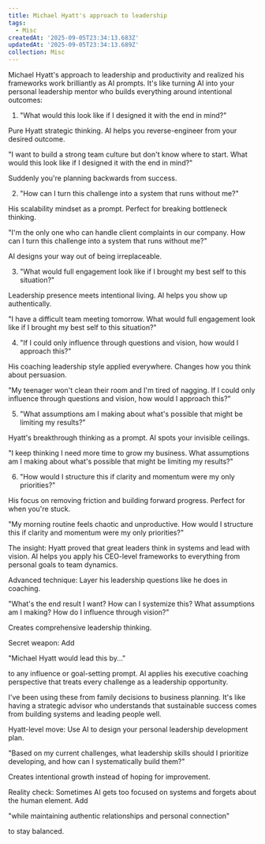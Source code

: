 ```yaml
---
title: Michael Hyatt's approach to leadership
tags:
  - Misc
createdAt: '2025-09-05T23:34:13.683Z'
updatedAt: '2025-09-05T23:34:13.689Z'
collection: Misc
---
```

Michael Hyatt's approach to leadership and productivity and realized his frameworks work brilliantly as AI prompts. It's like turning AI into your personal leadership mentor who builds everything around intentional outcomes:

1. "What would this look like if I designed it with the end in mind?"

Pure Hyatt strategic thinking. AI helps you reverse-engineer from your desired outcome.

"I want to build a strong team culture but don't know where to start. What would this look like if I designed it with the end in mind?"

Suddenly you're planning backwards from success.

2. "How can I turn this challenge into a system that runs without me?"

His scalability mindset as a prompt. Perfect for breaking bottleneck thinking.

"I'm the only one who can handle client complaints in our company. How can I turn this challenge into a system that runs without me?"

AI designs your way out of being irreplaceable.

3. "What would full engagement look like if I brought my best self to this situation?"

Leadership presence meets intentional living. AI helps you show up authentically.

"I have a difficult team meeting tomorrow. What would full engagement look like if I brought my best self to this situation?"

4. "If I could only influence through questions and vision, how would I approach this?"

His coaching leadership style applied everywhere. Changes how you think about persuasion.

"My teenager won't clean their room and I'm tired of nagging. If I could only influence through questions and vision, how would I approach this?"

5. "What assumptions am I making about what's possible that might be limiting my results?"

Hyatt's breakthrough thinking as a prompt. AI spots your invisible ceilings.

"I keep thinking I need more time to grow my business. What assumptions am I making about what's possible that might be limiting my results?"

6. "How would I structure this if clarity and momentum were my only priorities?"

His focus on removing friction and building forward progress. Perfect for when you're stuck.

"My morning routine feels chaotic and unproductive. How would I structure this if clarity and momentum were my only priorities?"

The insight: Hyatt proved that great leaders think in systems and lead with vision. AI helps you apply his CEO-level frameworks to everything from personal goals to team dynamics.

Advanced technique: Layer his leadership questions like he does in coaching.

"What's the end result I want? How can I systemize this? What assumptions am I making? How do I influence through vision?"

Creates comprehensive leadership thinking.

Secret weapon: Add

"Michael Hyatt would lead this by..."

to any influence or goal-setting prompt. AI applies his executive coaching perspective that treats every challenge as a leadership opportunity.

I've been using these from family decisions to business planning. It's like having a strategic advisor who understands that sustainable success comes from building systems and leading people well.

Hyatt-level move: Use AI to design your personal leadership development plan.

"Based on my current challenges, what leadership skills should I prioritize developing, and how can I systematically build them?"

Creates intentional growth instead of hoping for improvement.

Reality check: Sometimes AI gets too focused on systems and forgets about the human element. Add

"while maintaining authentic relationships and personal connection"

to stay balanced.
